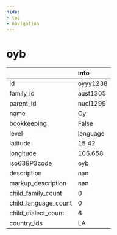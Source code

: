 ```yaml
---
hide:
- toc
- navigation
---
```

# oyb
|                      | info     |
|:---------------------|:---------|
| id                   | oyyy1238 |
| family_id            | aust1305 |
| parent_id            | nucl1299 |
| name                 | Oy       |
| bookkeeping          | False    |
| level                | language |
| latitude             | 15.42    |
| longitude            | 106.658  |
| iso639P3code         | oyb      |
| description          | nan      |
| markup_description   | nan      |
| child_family_count   | 0        |
| child_language_count | 0        |
| child_dialect_count  | 6        |
| country_ids          | LA       |